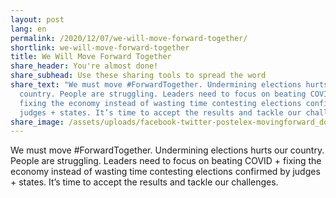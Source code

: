 ```yaml
---
layout: post
lang: en
permalink: /2020/12/07/we-will-move-forward-together/
shortlink: we-will-move-forward-together
title: We Will Move Forward Together
share_header: You're almost done!
share_subhead: Use these sharing tools to spread the word
share_text: "We must move #ForwardTogether. Undermining elections hurts our
  country. People are struggling. Leaders need to focus on beating COVID +
  fixing the economy instead of wasting time contesting elections confirmed by
  judges + states. It’s time to accept the results and tackle our challenges."
share_image: /assets/uploads/facebook-twitter-postelex-movingforward_download.png
---
```

We must move #ForwardTogether. Undermining elections hurts our country. People are struggling. Leaders need to focus on beating COVID + fixing the economy instead of wasting time contesting elections confirmed by judges + states. It’s time to accept the results and tackle our challenges.